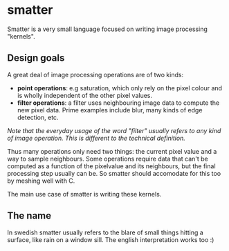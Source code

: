 # smatter
Smatter is a very small language focused on writing image processing "kernels". 

## Design goals

A great deal of image processing operations are of two kinds:

- **point operations**: e.g saturation, which only rely on the pixel colour and is wholly independent of the other pixel values.
- **filter operations**: a filter uses neighbouring image data to compute the new pixel data. Prime examples include blur, many kinds of edge detection, etc.

*Note that the everyday usage of the word "filter" usually refers to any kind of image operation. This is different to the technical definition.*

Thus many operations only need two things: the current pixel value and a way to sample neighbours. Some operations require data that can't be computed as a function of the pixelvalue and its neighbours, but the final processing step usually can be. So smatter should accomodate for this too by meshing well with C.

The main use case of smatter is writing these kernels.


## The name
In swedish smatter usually refers to the blare of small things hitting a surface, like rain on a window sill. The english interpretation works too :)

